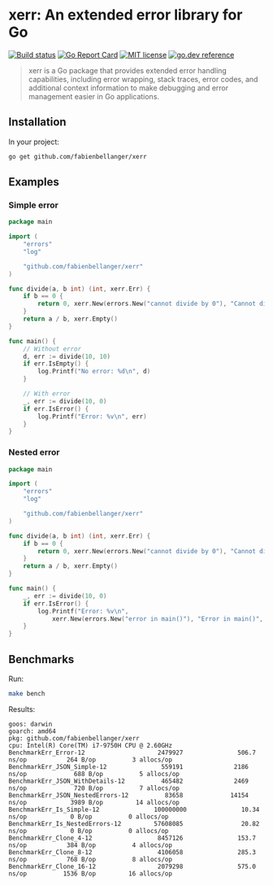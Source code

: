 # xerr: An extended error library for Go

[![Build status](https://github.com/fabienbellanger/xerr/actions/workflows/CI.yml/badge.svg?branch=main)](https://github.com/fabienbellanger/xerr/actions/workflows/CI.yml)
[![Go Report Card](https://goreportcard.com/badge/github.com/fabienbellanger/xerr)](https://goreportcard.com/report/github.com/fabienbellanger/xerr)
[![MIT license](https://img.shields.io/badge/license-MIT-brightgreen.svg)](https://opensource.org/licenses/MIT)
[![go.dev reference](https://img.shields.io/badge/go.dev-reference-007d9c?logo=go&logoColor=white&style=square)](https://pkg.go.dev/github.com/fabienbellanger/xerr)

> xerr is a Go package that provides extended error handling capabilities, including error wrapping, stack traces, error codes, and additional context information to make debugging and error management easier in Go applications.

## Installation

In your project:
```bash
go get github.com/fabienbellanger/xerr
```

## Examples

### Simple error
```go
package main

import (
	"errors"
	"log"

	"github.com/fabienbellanger/xerr"
)

func divide(a, b int) (int, xerr.Err) {
	if b == 0 {
		return 0, xerr.New(errors.New("cannot divide by 0"), "Cannot divide by 0", nil, 0, nil)
	}
	return a / b, xerr.Empty()
}

func main() {
    // Without error
	d, err := divide(10, 10)
	if err.IsEmpty() {
		log.Printf("No error: %d\n", d)
	}

    // With error
	_, err := divide(10, 0)
	if err.IsError() {
		log.Printf("Error: %v\n", err)
	}
}
```

### Nested error
```go
package main

import (
	"errors"
	"log"

	"github.com/fabienbellanger/xerr"
)

func divide(a, b int) (int, xerr.Err) {
	if b == 0 {
		return 0, xerr.New(errors.New("cannot divide by 0"), "Cannot divide by 0", nil, 20, nil)
	}
	return a / b, xerr.Empty()
}

func main() {
    _, err := divide(10, 0)
	if err.IsError() {
		log.Printf("Error: %v\n", 
            xerr.New(errors.New("error in main()"), "Error in main()", [2]int{10, 0}, 10, &err))
	}
}
```

## Benchmarks

Run:
```bash
make bench
```

Results:
```
goos: darwin
goarch: amd64
pkg: github.com/fabienbellanger/xerr
cpu: Intel(R) Core(TM) i7-9750H CPU @ 2.60GHz
BenchmarkErr_Error-12                    2479927               506.7 ns/op           264 B/op          3 allocs/op
BenchmarkErr_JSON_Simple-12               559191              2186 ns/op             688 B/op          5 allocs/op
BenchmarkErr_JSON_WithDetails-12          465482              2469 ns/op             720 B/op          7 allocs/op
BenchmarkErr_JSON_NestedErrors-12          83658             14154 ns/op            3989 B/op         14 allocs/op
BenchmarkErr_Is_Simple-12               100000000               10.34 ns/op            0 B/op          0 allocs/op
BenchmarkErr_Is_NestedErrors-12         57608085                20.82 ns/op            0 B/op          0 allocs/op
BenchmarkErr_Clone_4-12                  8457126               153.7 ns/op           384 B/op          4 allocs/op
BenchmarkErr_Clone_8-12                  4106058               285.3 ns/op           768 B/op          8 allocs/op
BenchmarkErr_Clone_16-12                 2079298               575.0 ns/op          1536 B/op         16 allocs/op
```